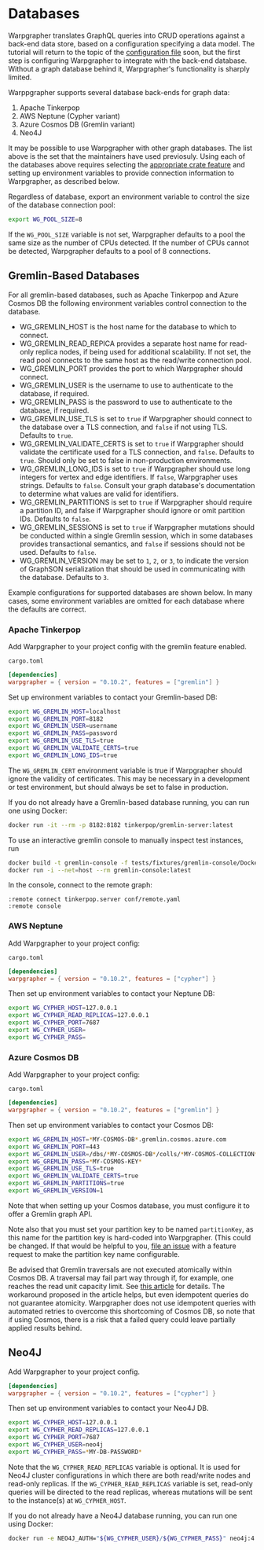 # Databases

Warpgrapher translates GraphQL queries into CRUD operations against a back-end data store, based on a configuration specifying a data model. The tutorial will return to the topic of the [configuration file](./config.html) soon, but the first step is configuring Warpgrapher to integrate with the back-end database. Without a graph database behind it, Warpgrapher's functionality is sharply limited.

Warppgrapher supports several database back-ends for graph data:

1. Apache Tinkerpop
2. AWS Neptune (Cypher variant)
3. Azure Cosmos DB (Gremlin variant)
4. Neo4J

It may be possible to use Warpgrapher with other graph databases. The list above is the set that the maintainers have used previosuly. Using each of the databases above requires selecting the [appropriate crate feature](./intro.html) and setting up environment variables to provide connection information to Warpgrapher, as described below.

Regardless of database, export an environment variable to control the size of the database 
connection pool:

```bash
export WG_POOL_SIZE=8
```

If the `WG_POOL_SIZE` variable is not set, Warpgrapher defaults to a pool the same size as the 
number of CPUs detected. If the number of CPUs cannot be detected, Warpgrapher defaults to a pool
of 8 connections. 

## Gremlin-Based Databases

For all gremlin-based databases, such as Apache Tinkerpop and Azure Cosmos DB the
following environment variables control connection to the database.

- WG_GREMLIN_HOST is the host name for the database to which to connect.
- WG_GREMLIN_READ_REPICA provides a separate host name for read-only replica nodes, if being 
used for additional scalability. If not set, the read pool connects to the same host as the
read/write connection pool.
- WG_GREMLIN_PORT provides the port to which Warpgrapher should connect.
- WG_GREMLIN_USER is the username to use to authenticate to the database, if required.
- WG_GREMLIN_PASS is the password to use to authenticate to the database, if required.
- WG_GREMLIN_USE_TLS is set to `true` if Warpgrapher should connect to the database over a TLS 
connection, and `false` if not using TLS. Defaults to `true`.
- WG_GREMLIN_VALIDATE_CERTS is set to `true` if Warpgrapher should validate the certificate used
for a TLS connection, and `false`. Defaults to `true`. Should only be set to false in non-production
environments.
- WG_GREMLIN_LONG_IDS is set to `true` if Warpgrapher should use long integers for vertex and edge
identifiers. If `false`, Warpgrapher uses strings. Defaults to `false`. Consult your graph database's documentation to determine what values are valid for identifiers.
- WG_GREMLIN_PARTITIONS is set to `true` if Warpgrapher should require a partition ID, and false if 
Warpgrapher should ignore or omit partition IDs. Defaults to `false`.
- WG_GREMLIN_SESSIONS is set to `true` if Warpgrapher mutations should be conducted within a single
Gremlin session, which in some databases provides transactional semantics, and `false` if sessions 
should not be used. Defaults to `false`.
- WG_GREMLIN_VERSION may be set to `1`, `2`, or `3`, to indicate the version of GraphSON 
serialization that should be used in communicating with the database. Defaults to `3`.

Example configurations for supported databases are shown below. In many cases, some environment 
variables are omitted for each database where the defaults are correct.

### Apache Tinkerpop

Add Warpgrapher to your project config with the gremlin feature enabled.

`cargo.toml`

```toml
[dependencies]
warpgrapher = { version = "0.10.2", features = ["gremlin"] }
```

Set up environment variables to contact your Gremlin-based DB:

```bash
export WG_GREMLIN_HOST=localhost
export WG_GREMLIN_PORT=8182
export WG_GREMLIN_USER=username
export WG_GREMLIN_PASS=password
export WG_GREMLIN_USE_TLS=true
export WG_GREMLIN_VALIDATE_CERTS=true
export WG_GREMLIN_LONG_IDS=true
```

The `WG_GREMLIN_CERT` environment variable is true if Warpgrapher should ignore the validity of 
certificates. This may be necessary in a development or test environment, but should always be set
to false in production.

If you do not already have a Gremlin-based database running, you can run one using Docker:

```bash
docker run -it --rm -p 8182:8182 tinkerpop/gremlin-server:latest
```

To use an interactive gremlin console to manually inspect test instances, run

```bash
docker build -t gremlin-console -f tests/fixtures/gremlin-console/Dockerfile tests/fixtures/gremlin-console
docker run -i --net=host --rm gremlin-console:latest
```

In the console, connect to the remote graph:

```
:remote connect tinkerpop.server conf/remote.yaml
:remote console
```

### AWS Neptune

Add Warpgrapher to your project config:

`cargo.toml`

```toml
[dependencies]
warpgrapher = { version = "0.10.2", features = ["cypher"] }
```

Then set up environment variables to contact your Neptune DB:

```bash
export WG_CYPHER_HOST=127.0.0.1
export WG_CYPHER_READ_REPLICAS=127.0.0.1
export WG_CYPHER_PORT=7687
export WG_CYPHER_USER=
export WG_CYPHER_PASS=
```

### Azure Cosmos DB

Add Warpgrapher to your project config:

`cargo.toml`

```toml
[dependencies]
warpgrapher = { version = "0.10.2", features = ["gremlin"] }
```

Then set up environment variables to contact your Cosmos DB:

```bash
export WG_GREMLIN_HOST=*MY-COSMOS-DB*.gremlin.cosmos.azure.com
export WG_GREMLIN_PORT=443
export WG_GREMLIN_USER=/dbs/*MY-COSMOS-DB*/colls/*MY-COSMOS-COLLECTION*
export WG_GREMLIN_PASS=*MY-COSMOS-KEY*
export WG_GREMLIN_USE_TLS=true
export WG_GREMLIN_VALIDATE_CERTS=true
export WG_GREMLIN_PARTITIONS=true
export WG_GREMLIN_VERSION=1
```

Note that when setting up your Cosmos database, you must configure it to offer a Gremlin graph API.

Note also that you must set your partition key to be named `partitionKey`, as this name for the partition key is hard-coded into Warpgrapher.  (This could be changed. If that would be helpful to you, [file an issue](https://github.com/warpforge/warpgrapher/issues) with a feature request to make the partition key name configurable.

Be advised that Gremlin traversals are not executed atomically within Cosmos DB. A traversal may 
fail part way through if, for example, one reaches the read unit capacity limit.  See 
[this article](https://medium.com/@jayanta.mondal/cosmos-db-graph-gremlin-api-how-to-executing-multiple-writes-as-a-unit-via-a-single-gremlin-2ce82d8bf365) 
for details. The workaround proposed in the article helps, but even idempotent queries do not 
guarantee atomicity.  Warpgrapher does not use idempotent queries with automated retries to overcome
this shortcoming of Cosmos DB, so note that if using Cosmos, there is a risk that a failed query 
could leave partially applied results behind.

## Neo4J

Add Warpgrapher to your project config.

```toml
[dependencies]
warpgrapher = { version = "0.10.2", features = ["cypher"] }
```

Then set up environment variables to contact your Neo4J DB.

```bash
export WG_CYPHER_HOST=127.0.0.1
export WG_CYPHER_READ_REPLICAS=127.0.0.1
export WG_CYPHER_PORT=7687
export WG_CYPHER_USER=neo4j
export WG_CYPHER_PASS=*MY-DB-PASSWORD*
```

Note that the `WG_CYPHER_READ_REPLICAS` variable is optional. It is used for Neo4J cluster 
configurations in which there are both read/write nodes and read-only replicas. If the 
`WG_CYPHER_READ_REPLICAS` variable is set, read-only queries will be directed to the read replicas,
whereas mutations will be sent to the instance(s) at `WG_CYPHER_HOST`.

If you do not already have a Neo4J database running, you can run one using Docker:

```bash
docker run -e NEO4J_AUTH="${WG_CYPHER_USER}/${WG_CYPHER_PASS}" neo4j:4.4
```
